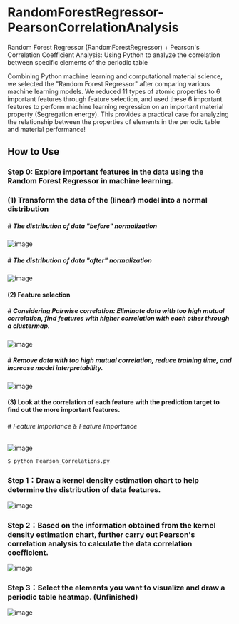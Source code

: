 # RandomForestRegressor-PearsonCorrelationAnalysis
Random Forest Regressor (RandomForestRegressor) + Pearson's Correlation Coefficient Analysis: Using Python to analyze the correlation between specific elements of the periodic table

Combining Python machine learning and computational material science, we selected the "Random Forest Regressor" after comparing various machine learning models. We reduced 11 types of atomic properties to 6 important features through feature selection, and used these 6 important features to perform machine learning regression on an important material property (Segregation energy). This provides a practical case for analyzing the relationship between the properties of elements in the periodic table and material performance!

## How to Use

### Step 0: Explore important features in the data using the Random Forest Regressor in machine learning.
### (1) Transform the data of the (linear) model into a normal distribution
##### # The distribution of data "before" normalization
![image](https://user-images.githubusercontent.com/111637364/189491387-c191bff2-8be3-47a2-97eb-56bcf85fb223.png)

##### # The distribution of data "after" normalization
![image](https://user-images.githubusercontent.com/111637364/189491407-1965d4f3-d475-4d6d-b25d-431c476a8f51.png)

#### (2) Feature selection
##### # Considering Pairwise correlation: Eliminate data with too high mutual correlation, find features with higher correlation with each other through a clustermap.  
![image](https://user-images.githubusercontent.com/111637364/190912749-f704b325-a248-48f0-85b9-e1300709972c.png)

##### # Remove data with too high mutual correlation, reduce training time, and increase model interpretability.   
![image](https://user-images.githubusercontent.com/111637364/189534906-898b8002-7833-4781-b694-c699114d315d.png)

#### (3) Look at the correlation of each feature with the prediction target to find out the more important features.   
###### # Feature Importance & Feature Importance
![image](https://user-images.githubusercontent.com/111637364/190912801-d759dcc4-4084-4d13-b690-c107d7496aa3.png)

```
$ python Pearson_Correlations.py
```
### Step 1：Draw a kernel density estimation chart to help determine the distribution of data features.
![image](https://user-images.githubusercontent.com/111637364/188358075-2f956fe1-fe1e-4da6-a834-c20a34c09b70.png)

### Step 2：Based on the information obtained from the kernel density estimation chart, further carry out Pearson's correlation analysis to calculate the data correlation coefficient.
![image](https://user-images.githubusercontent.com/111637364/188369720-b1ef8227-b95b-4290-a940-de9e0ea582f0.png)

### Step 3：Select the elements you want to visualize and draw a periodic table heatmap. (Unfinished)
![image](https://user-images.githubusercontent.com/111637364/188358128-3a75d0a4-96de-453b-bba3-3cc92ad348d6.png)

